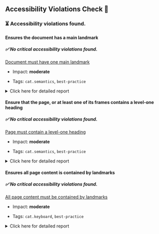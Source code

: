 ## Accessibility Violations Check 🔎

### ⏳ Accessibility violations found.

#### Ensures the document has a main landmark



##### ✅ No critical accessibility violations found.

[Document must have one main landmark](https://dequeuniversity.com/rules/axe/3.5/landmark-one-main?application=axe-puppeteer)

- Impact: **moderate**

- Tags: `cat.semantics`, `best-practice`

<details><summary>Click here for detailed report</summary>

   1. **Node:** `<html lang="en">`, **Impact:** moderate

       Fix all of the following:

      - Document does not have a main landmark

</details>

#### Ensure that the page, or at least one of its frames contains a level-one heading



##### ✅ No critical accessibility violations found.

[Page must contain a level-one heading](https://dequeuniversity.com/rules/axe/3.5/page-has-heading-one?application=axe-puppeteer)

- Impact: **moderate**

- Tags: `cat.semantics`, `best-practice`

<details><summary>Click here for detailed report</summary>

   1. **Node:** `<html lang="en">`, **Impact:** moderate

       Fix all of the following:

      - Page must have a level-one heading

</details>

#### Ensures all page content is contained by landmarks



##### ✅ No critical accessibility violations found.

[All page content must be contained by landmarks](https://dequeuniversity.com/rules/axe/3.5/region?application=axe-puppeteer)

- Impact: **moderate**

- Tags: `cat.keyboard`, `best-practice`

<details><summary>Click here for detailed report</summary>

   1. **Node:** `<div class="container">
      <div class="item-container">
        <img class="logo" src="image/logo.svg" alt="logo">
      </div>
      <div class="rounds">
        <p class="header">SCORE</p>
        <p class="sub-header">12</p>
      </div>
    </div>`, **Impact:** moderate

       Fix any of the following:

      - Some page content is not contained by landmarks

   1. **Node:** `<div class="main-container">`, **Impact:** moderate

       Fix any of the following:

      - Some page content is not contained by landmarks

   1. **Node:** `<div class="rule-btn">
      <p class="rule">RULES</p>
    </div>`, **Impact:** moderate

       Fix any of the following:

      - Some page content is not contained by landmarks

</details>

